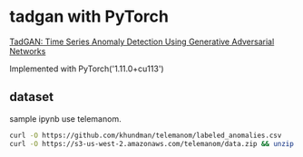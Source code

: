 # tadgan with PyTorch
[TadGAN: Time Series Anomaly Detection Using Generative Adversarial Networks](https://arxiv.org/abs/2009.07769)

Implemented with PyTorch('1.11.0+cu113')

## dataset
sample ipynb use telemanom.
```sh
curl -O https://github.com/khundman/telemanom/labeled_anomalies.csv
curl -O https://s3-us-west-2.amazonaws.com/telemanom/data.zip && unzip data.zip && rm data.zip
```